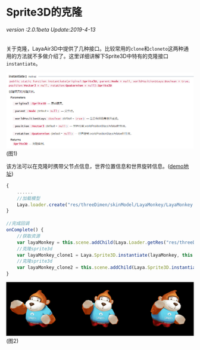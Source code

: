 # Sprite3D的克隆

###### *version :2.0.1beta   Update:2019-4-13*

关于克隆，LayaAir3D中提供了几种接口。比较常用的`clone`和`cloneto`这两种通用的方法就不多做介绍了。这里详细讲解下Sprite3D中特有的克隆接口`instantiate`。

![](img/1.png)<br>(图1)

该方法可以在克隆时携带父节点信息，世界位置信息和世界旋转信息。([demo地址](https://layaair.ldc.layabox.com/demo2/?language=ch&category=3d&group=Sprite3D&name=Sprite3DClone))

```typescript
{
    ......
    //加载模型
    Laya.loader.create("res/threeDimen/skinModel/LayaMonkey/LayaMonkey.lh", Laya.Handler.create(this, this.onComplete));
}

//完成回调
onComplete() {
    //获取资源
    var layaMonkey = this.scene.addChild(Laya.Loader.getRes("res/threeDimen/skinModel/LayaMonkey/LayaMonkey.lh"));
    //克隆sprite3d
    var layaMonkey_clone1 = Laya.Sprite3D.instantiate(layaMonkey, this.scene, false, new Laya.Vector3(0.6, 0, 0));
    //克隆sprite3d
    var layaMonkey_clone2 = this.scene.addChild(Laya.Sprite3D.instantiate(layaMonkey, null, false, new Laya.Vector3( -0.6, 0, 0)));
}
```

![](img/2.png)<br>(图2)
